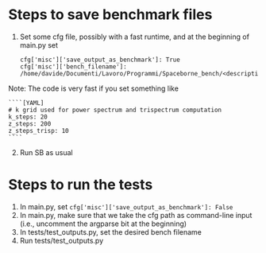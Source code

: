 
# Steps to save benchmark files

1. Set some cfg file, possibly with a fast runtime, and at the beginning of main.py set

    ````[Python]
    cfg['misc']['save_output_as_benchmark']: True
    cfg['misc']['bench_filename']: /home/davide/Documenti/Lavoro/Programmi/Spaceborne_bench/<descriptive_name> 
    ````

Note: The code is very fast if you set something like

    ````[YAML]
    # k grid used for power spectrum and trispectrum computation
    k_steps: 20 
    z_steps: 200
    z_steps_trisp: 10 
    ````

2. Run SB as usual

# Steps to run the tests

1. In main.py, set `cfg['misc']['save_output_as_benchmark']: False`
2. In main.py, make sure that we take the cfg path as command-line input (i.e., uncomment the argparse bit at the beginning)
3. In tests/test_outputs.py, set the desired bench filename
3. Run tests/test_outputs.py

